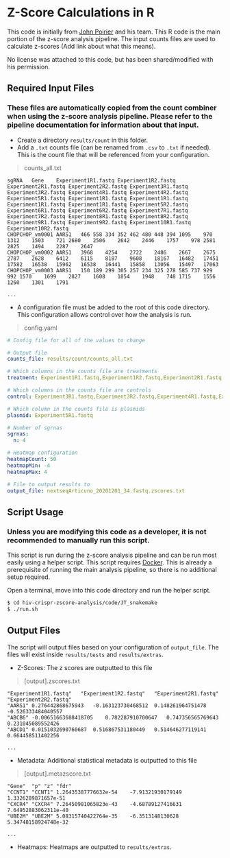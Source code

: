 # Z-Score Calculations in R

This code is initially from [John Poirier](john.poirier@nyulangone.org) and his team. This R code is the main portion of the z-score
analysis pipeline. The input counts files are used to calculate z-scores (Add link about what this means).

No license was attached to this code, but has been shared/modified with his permission.

## Required Input Files

### These files are automatically copied from the count combiner when using the z-score analysis pipeline. Please refer to the pipeline documentation for information about that input.

- Create a directory `results/count` in this folder.
- Add a `.txt` counts file (can be renamed from `.csv` to `.txt` if needed). This is the count file that will be referenced from your
  configuration.

> counts_all.txt

```tsv
sgRNA	Gene	Experiment1R1.fastq	Experiment1R2.fastq	Experiment2R1.fastq	Experiment2R2.fastq	Experiment3R1.fastq	Experiment3R2.fastq	Experiment4R1.fastq	Experiment4R2.fastq	Experiment5R1.fastq	Experiment1R1.fastq	Experiment1R1.fastq	Experiment1R1.fastq	Experiment1R1.fastq	Experiment5R2.fastq	Experiment6R1.fastq	Experiment6R2.fastq	Experiment7R1.fastq	Experiment7R2.fastq	Experiment8R1.fastq	Experiment8R2.fastq	Experiment9R1.fastq	Experiment9R2.fastq	Experiment10R1.fastq	Experiment10R2.fastq
CHOPCHOP_vm0001	AARS1	466	558	334	352	462	480	448	394	1095	970	1312	1503	721	2680	2506	2642	2446	1757	978	2581	2825	1494	2287	2647
CHOPCHOP_vm0002	AARS1	3968	4254	2722	2486	2667	2675	2787	2628	6412	6115	8187	9608	18167	16482	17451	17582	16538	15962	16538	16441	15858	13056	15497	17063
CHOPCHOP_vm0003	AARS1	150	189	299	305	257	234	325	278	585	737	929	992	1570	1699	2827	1608	1854	1948	748	1715	1556	1260	1301	1791

...
```

- A configuration file must be added to the root of this code directory. This configuration allows control over how the analysis is run.

> config.yaml

```yaml
# Config file for all of the values to change

# Output file
counts_file: results/count/counts_all.txt

# Which columns in the counts file are treatments
treatment: Experiment1R1.fastq,Experiment1R2.fastq,Experiment2R1.fastq,Experiment2R2.fastq

# Which columns in the counts file are controls
control: Experiment3R1.fastq,Experiment3R2.fastq,Experiment4R1.fastq,Experiment4R2.fastq

# Which column in the counts file is plasmids
plasmid: Experiment5R1.fastq

# Number of sgrnas
sgrnas:
  n: 4

# Heatmap configuration
heatmapCount: 50
heatmapMin: -4
heatmapMax: 4

# File to output results to
output_file: nextseqArticuno_20201201_34.fastq.zscores.txt
```

## Script Usage

### Unless you are modifying this code as a developer, it is not recommended to manually run this script.

This script is run during the z-score analysis pipeline and can be run most easily using a helper script. This script requires
[Docker](https://www.docker.com/). This is already a prerequisite of running the main analysis pipeline, so there is no additional setup
required.

Open a terminal, move into this code directory and run the helper script.

```bash
$ cd hiv-crispr-zscore-analysis/code/JT_snakemake
$ ./run.sh
```

## Output Files

The script will output files based on your configuration of `output_file`. The files will exist inside `results/tests` and `results/extras`.

- Z-Scores: The z scores are outputted to this file

> [output].zscores.txt

```tsv
"Experiment1R1.fastq"	"Experiment1R2.fastq"	"Experiment2R1.fastq"	"Experiment2R2.fastq"
"AARS1"	0.276442868675943	-0.163123730468512	0.148261964751478	-0.526333484040557
"ABCB6"	-0.00651663688418705	0.782287910700647	0.747356565769643	0.231045089552426
"ABCD1"	0.0151032690760687	0.516867531180449	0.514646277119141	0.664458511402256

...
```

- Metadata: Additional statistical metadata is outputted to this file

> [output].metazscore.txt

```tsv
"Gene"	"p"	"z"	"fdr"
"CCNT1"	"CCNT1"	1.26435387776632e-54	-7.91321930179149	1.3326289871657e-51
"CXCR4"	"CXCR4"	7.26450981065823e-43	-4.68789127416631	7.64952883062311e-40
"UBE2M"	"UBE2M"	5.08315740422764e-35	-6.3513148130628	5.34748158924748e-32

...
```

- Heatmaps: Heatmaps are outputted to `results/extras`.
